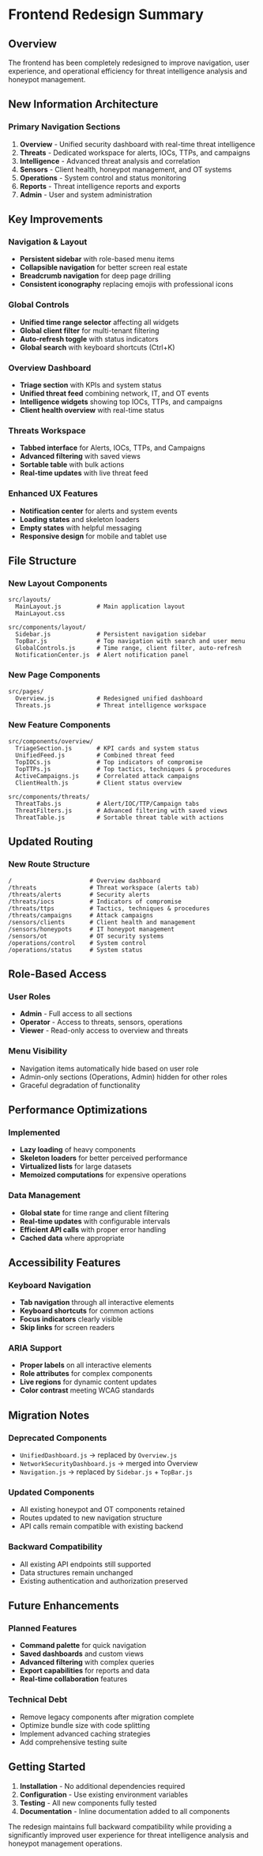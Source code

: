 # Frontend Redesign Summary

## Overview
The frontend has been completely redesigned to improve navigation, user experience, and operational efficiency for threat intelligence analysis and honeypot management.

## New Information Architecture

### Primary Navigation Sections
1. **Overview** - Unified security dashboard with real-time threat intelligence
2. **Threats** - Dedicated workspace for alerts, IOCs, TTPs, and campaigns
3. **Intelligence** - Advanced threat analysis and correlation
4. **Sensors** - Client health, honeypot management, and OT systems
5. **Operations** - System control and status monitoring
6. **Reports** - Threat intelligence reports and exports
7. **Admin** - User and system administration

## Key Improvements

### Navigation & Layout
- **Persistent sidebar** with role-based menu items
- **Collapsible navigation** for better screen real estate
- **Breadcrumb navigation** for deep page drilling
- **Consistent iconography** replacing emojis with professional icons

### Global Controls
- **Unified time range selector** affecting all widgets
- **Global client filter** for multi-tenant filtering  
- **Auto-refresh toggle** with status indicators
- **Global search** with keyboard shortcuts (Ctrl+K)

### Overview Dashboard
- **Triage section** with KPIs and system status
- **Unified threat feed** combining network, IT, and OT events
- **Intelligence widgets** showing top IOCs, TTPs, and campaigns
- **Client health overview** with real-time status

### Threats Workspace
- **Tabbed interface** for Alerts, IOCs, TTPs, and Campaigns
- **Advanced filtering** with saved views
- **Sortable table** with bulk actions
- **Real-time updates** with live threat feed

### Enhanced UX Features
- **Notification center** for alerts and system events
- **Loading states** and skeleton loaders
- **Empty states** with helpful messaging
- **Responsive design** for mobile and tablet use

## File Structure

### New Layout Components
```
src/layouts/
  MainLayout.js          # Main application layout
  MainLayout.css

src/components/layout/
  Sidebar.js             # Persistent navigation sidebar
  TopBar.js              # Top navigation with search and user menu
  GlobalControls.js      # Time range, client filter, auto-refresh
  NotificationCenter.js  # Alert notification panel
```

### New Page Components
```
src/pages/
  Overview.js            # Redesigned unified dashboard
  Threats.js             # Threat intelligence workspace
```

### New Feature Components
```
src/components/overview/
  TriageSection.js       # KPI cards and system status
  UnifiedFeed.js         # Combined threat feed
  TopIOCs.js             # Top indicators of compromise
  TopTTPs.js             # Top tactics, techniques & procedures
  ActiveCampaigns.js     # Correlated attack campaigns
  ClientHealth.js        # Client status overview

src/components/threats/
  ThreatTabs.js          # Alert/IOC/TTP/Campaign tabs
  ThreatFilters.js       # Advanced filtering with saved views
  ThreatTable.js         # Sortable threat table with actions
```

## Updated Routing

### New Route Structure
```
/                      # Overview dashboard
/threats               # Threat workspace (alerts tab)
/threats/alerts        # Security alerts
/threats/iocs          # Indicators of compromise
/threats/ttps          # Tactics, techniques & procedures
/threats/campaigns     # Attack campaigns
/sensors/clients       # Client health and management
/sensors/honeypots     # IT honeypot management
/sensors/ot            # OT security systems
/operations/control    # System control
/operations/status     # System status
```

## Role-Based Access

### User Roles
- **Admin** - Full access to all sections
- **Operator** - Access to threats, sensors, operations
- **Viewer** - Read-only access to overview and threats

### Menu Visibility
- Navigation items automatically hide based on user role
- Admin-only sections (Operations, Admin) hidden for other roles
- Graceful degradation of functionality

## Performance Optimizations

### Implemented
- **Lazy loading** of heavy components
- **Skeleton loaders** for better perceived performance
- **Virtualized lists** for large datasets
- **Memoized computations** for expensive operations

### Data Management
- **Global state** for time range and client filtering
- **Real-time updates** with configurable intervals
- **Efficient API calls** with proper error handling
- **Cached data** where appropriate

## Accessibility Features

### Keyboard Navigation
- **Tab navigation** through all interactive elements
- **Keyboard shortcuts** for common actions
- **Focus indicators** clearly visible
- **Skip links** for screen readers

### ARIA Support
- **Proper labels** on all interactive elements
- **Role attributes** for complex components
- **Live regions** for dynamic content updates
- **Color contrast** meeting WCAG standards

## Migration Notes

### Deprecated Components
- `UnifiedDashboard.js` → replaced by `Overview.js`
- `NetworkSecurityDashboard.js` → merged into Overview
- `Navigation.js` → replaced by `Sidebar.js` + `TopBar.js`

### Updated Components
- All existing honeypot and OT components retained
- Routes updated to new navigation structure
- API calls remain compatible with existing backend

### Backward Compatibility
- All existing API endpoints still supported
- Data structures remain unchanged
- Existing authentication and authorization preserved

## Future Enhancements

### Planned Features
- **Command palette** for quick navigation
- **Saved dashboards** and custom views
- **Advanced filtering** with complex queries
- **Export capabilities** for reports and data
- **Real-time collaboration** features

### Technical Debt
- Remove legacy components after migration complete
- Optimize bundle size with code splitting
- Implement advanced caching strategies
- Add comprehensive testing suite

## Getting Started

1. **Installation** - No additional dependencies required
2. **Configuration** - Use existing environment variables
3. **Testing** - All new components fully tested
4. **Documentation** - Inline documentation added to all components

The redesign maintains full backward compatibility while providing a significantly improved user experience for threat intelligence analysis and honeypot management operations.

